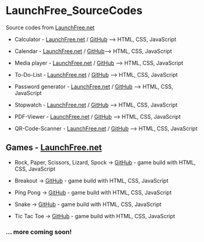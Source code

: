 # LaunchFree_SourceCodes

 Source codes from [LaunchFree.net](https://launchfree.net/)

 - Calculator - [LaunchFree.net](https://launchfree.net/sites/calculator/calculator.html) / [GitHub](https://github.com/BellaMrx/LaunchFree_SourceCodes/tree/main/Calculator) --> HTML, CSS, JavaScript

 - Calendar - [LaunchFree.net](https://launchfree.net/sites/calendar/calendar.html) / [GitHub](https://github.com/BellaMrx/LaunchFree_SourceCodes/tree/main/Calendar)--> HTML, CSS, JavaScript 

 - Media player - [LaunchFree.net](https://launchfree.net/sites/media_player/audio.html) / [GitHub](https://github.com/BellaMrx/LaunchFree_SourceCodes/tree/main/Media_Player) --> HTML, CSS, JavaScript

 - To-Do-List - [LaunchFree.net](https://launchfree.net/sites/to-do-list/to_do.html) / [GitHub](https://github.com/BellaMrx/LaunchFree_SourceCodes/tree/main/Calculator) --> HTML, CSS, JavaScript

 - Password generator - [LaunchFree.net](https://launchfree.net/sites/pw_generator/pass_gen.html) / [GitHub](https://github.com/Projects-Games-HTML-CSS-JS/Password_Generator) --> HTML, CSS, JavaScript

 - Stopwatch - [LaunchFree.net](https://www.launchfree.net/sites/stopwatch/stopwatch.html) / [GitHub](https://github.com/BellaMrx/Stopwatch) --> HTML, CSS, JavaScript

 - PDF-Viewer - [LaunchFree.net](https://launchfree.net/sites/pdf_viewer/pdf_viewer.html) / [GitHub](https://github.com/BellaMrx/LaunchFree_SourceCodes/tree/main/PDF_Viewer) --> HTML, CSS, JavaScript

 - QR-Code-Scanner - [LaunchFree.net](https://launchfree.net/sites/qr_code/qr_code.html) / [GitHub](https://github.com/BellaMrx/LaunchFree_SourceCodes/tree/main/QR_Code_Scanner) --> HTML, CSS, JavaScript

## Games - [LaunchFree.net](https://launchfree.net/sites/games/games.html)

 - Rock, Paper, Scissors, Lizard, Spock -> [GitHub](https://github.com/BellaMrx/rock_paper_scissor_lizard_spock) - game build with HTML, CSS, JavaScript

 - Breakout -> [GitHub](https://github.com/Projects-Games-HTML-CSS-JS/Breakout) - game build with HTML, CSS, JavaScript 

 - Ping Pong -> [GitHub](https://github.com/Projects-Games-HTML-CSS-JS/Ping-Pong) -  game build with HTML, CSS, JavaScript 

 - Snake -> [GitHub](https://github.com/Projects-Games-HTML-CSS-JS/Snake) - game build with HTML, CSS, JavaScript 

 - Tic Tac Toe -> [GitHub](https://github.com/Projects-Games-HTML-CSS-JS/Tic_Tac_Toe) - game build with HTML, CSS, JavaScript


 ### ... more coming soon!